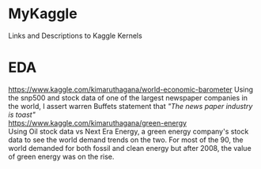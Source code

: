 # MyKaggle
Links and Descriptions to Kaggle Kernels

# EDA 
https://www.kaggle.com/kimaruthagana/world-economic-barometer
Using the snp500 and stock data of one of the largest newspaper companies in the world, I assert warren Buffets statement that *"The news paper industry is toast"*<br>
https://www.kaggle.com/kimaruthagana/green-energy<br>
Using Oil stock data vs Next Era Energy, a green energy company's stock data to see the world demand trends on the two. For most of the 90, the world demanded for both fossil and clean energy but after 2008, the value of green energy was on the rise.
